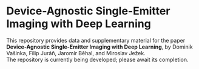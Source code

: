 # Device-Agnostic Single-Emitter Imaging with Deep Learning

This repository provides data and supplementary material for the paper **Device-Agnostic Single-Emitter Imaging with Deep Learning**, by Dominik Vašinka, Filip Juráň, Jaromír Běhal, and Miroslav Ježek. <br>
The repository is currently being developed; please await its completion.
